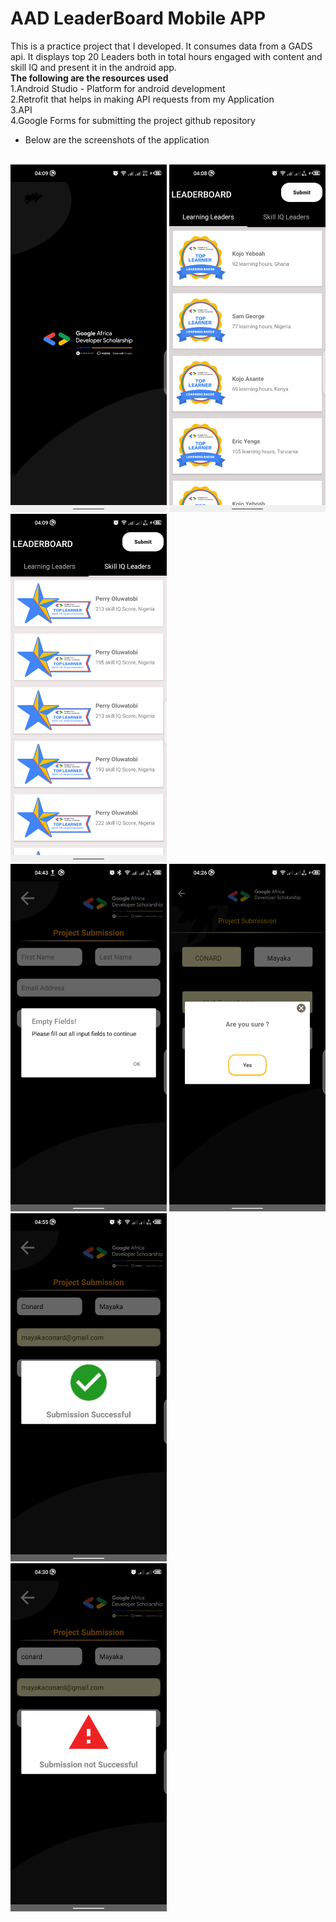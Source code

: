 # AAD LeaderBoard Mobile APP 
This is a practice project that I developed. It consumes data from a GADS api. It displays top 20 Leaders both in total hours engaged with content and skill IQ
and present it in the android app.<br/>
<b>The following are the resources used </b><br/>
1.Android Studio - Platform for android development<br/>
2.Retrofit that helps in making API requests from my Application<br/>
3.API<br/>
4.Google Forms for submitting the project github repository<br>

- Below are the screenshots of the application<br><br>

<img src="launcher_splashscreen.png" width="250"/> <img src="learning_leaders.png" width="250"/> <img src="skill_iq_leaders.png" width="250"/><br>
 <img src="empty_fields.png" width="250"/> <img src="prompt_alert.png" width="250"/> <img src="submission_success.png" width="250"/> <br>
 <img src="submission_failed.png" width="250"/>